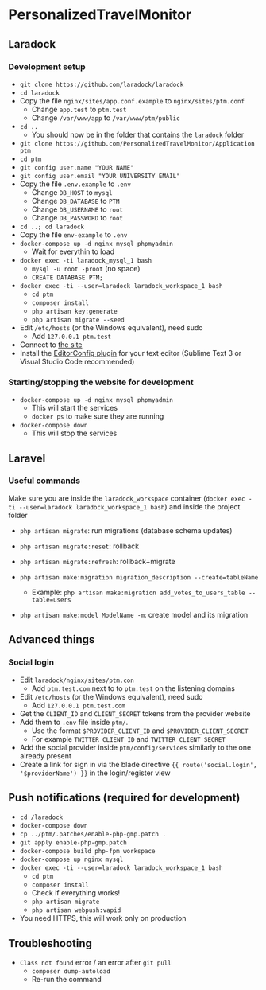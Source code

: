 # PersonalizedTravelMonitor

## Laradock

### Development setup

* `git clone https://github.com/laradock/laradock`
* `cd laradock`
* Copy the file `nginx/sites/app.conf.example` to `nginx/sites/ptm.conf`
	* Change `app.test` to `ptm.test`
	* Change `/var/www/app` to `/var/www/ptm/public`
* `cd ..`
	* You should now be in the folder that contains the `laradock` folder
* `git clone https://github.com/PersonalizedTravelMonitor/Application ptm`
*	`cd ptm`
* `git config user.name "YOUR NAME"`
* `git config user.email "YOUR UNIVERSITY EMAIL"`
* Copy the file `.env.example` to `.env`
	* Change `DB_HOST` to `mysql`
	* Change `DB_DATABASE` to `PTM`
	* Change `DB_USERNAME` to `root`
	* Change `DB_PASSWORD` to `root`
* `cd ..; cd laradock`
* Copy the file `env-example` to `.env`
* `docker-compose up -d nginx mysql phpmyadmin`
	* Wait for everythin to load
* `docker exec -ti laradock_mysql_1 bash`
	* `mysql -u root -proot` (no space)
	* `CREATE DATABASE PTM;`
* `docker exec -ti --user=laradock laradock_workspace_1 bash`
	* `cd ptm`
	* `composer install`
	* `php artisan key:generate`
	* `php artisan migrate --seed`
* Edit `/etc/hosts` (or the Windows equivalent), need sudo
	* Add `127.0.0.1 ptm.test`
* Connect to [the site](http://ptm.test)
* Install the [EditorConfig plugin](http://editorconfig.org/#download) for your text editor (Sublime Text 3 or Visual Studio Code recommended)

### Starting/stopping the website for development

* `docker-compose up -d nginx mysql phpmyadmin`
	* This will start the services
	* `docker ps` to make sure they are running
* `docker-compose down`
	* This will stop the services

## Laravel

### Useful commands

Make sure you are inside the `laradock_workspace` container (`docker exec -ti --user=laradock laradock_workspace_1 bash`) and inside the project folder

* `php artisan migrate`: run migrations (database schema updates)
* `php artisan migrate:reset`: rollback
* `php artisan migrate:refresh`: rollback+migrate

* `php artisan make:migration migration_description --create=tableName`
	* Example: `php artisan make:migration add_votes_to_users_table --table=users`

* `php artisan make:model ModelName -m`: create model and its migration

## Advanced things

### Social login

* Edit `laradock/nginx/sites/ptm.con`
	* Add `ptm.test.com` next to to `ptm.test` on the listening domains
* Edit `/etc/hosts` (or the Windows equivalent), need sudo
	* Add `127.0.0.1 ptm.test.com`
* Get the `CLIENT_ID` and `CLIENT_SECRET` tokens from the provider website
* Add them to `.env` file inside `ptm/`.
	* Use the format `$PROVIDER_CLIENT_ID` and `$PROVIDER_CLIENT_SECRET`
	* For example `TWITTER_CLIENT_ID` and `TWITTER_CLIENT_SECRET`
* Add the social provider inside `ptm/config/services` similarly to the one already present
* Create a link for sign in via the blade directive `{{ route('social.login', '$providerName') }}` in the login/register view

## Push notifications (required for development)

* `cd /laradock`
* `docker-compose down`
* `cp ../ptm/.patches/enable-php-gmp.patch .`
* `git apply enable-php-gmp.patch`
* `docker-compose build php-fpm workspace`
* `docker-compose up nginx mysql`
* `docker exec -ti --user=laradock laradock_workspace_1 bash`
	* `cd ptm`
	* `composer install`
	* Check if everything works!
	* `php artisan migrate`
	* `php artisan webpush:vapid`
* You need HTTPS, this will work only on production

## Troubleshooting

* `Class not found` error / an error after `git pull`
	* `composer dump-autoload`
	* Re-run the command

